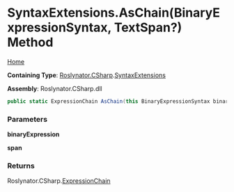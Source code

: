# SyntaxExtensions\.AsChain\(BinaryExpressionSyntax, TextSpan?\) Method

[Home](../../../../README.md)

**Containing Type**: [Roslynator.CSharp](../../README.md)\.[SyntaxExtensions](../README.md)

**Assembly**: Roslynator\.CSharp\.dll

```csharp
public static ExpressionChain AsChain(this BinaryExpressionSyntax binaryExpression, TextSpan? span = null)
```

### Parameters

**binaryExpression**



**span**



### Returns

Roslynator\.CSharp\.[ExpressionChain](../../ExpressionChain/README.md)

